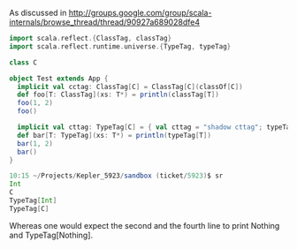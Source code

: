 As discussed in http://groups.google.com/group/scala-internals/browse_thread/thread/90927a689028dfe4

```scala
import scala.reflect.{ClassTag, classTag}
import scala.reflect.runtime.universe.{TypeTag, typeTag}

class C

object Test extends App {
  implicit val cctag: ClassTag[C] = ClassTag[C](classOf[C])
  def foo[T: ClassTag](xs: T*) = println(classTag[T])
  foo(1, 2)
  foo()

  implicit val cttag: TypeTag[C] = { val cttag = "shadow cttag"; typeTag[C] }
  def bar[T: TypeTag](xs: T*) = println(typeTag[T])
  bar(1, 2)
  bar()
}
```

```scala
10:15 ~/Projects/Kepler_5923/sandbox (ticket/5923)$ sr
Int
C
TypeTag[Int]
TypeTag[C]
```

Whereas one would expect the second and the fourth line to print Nothing and TypeTag[Nothing].
